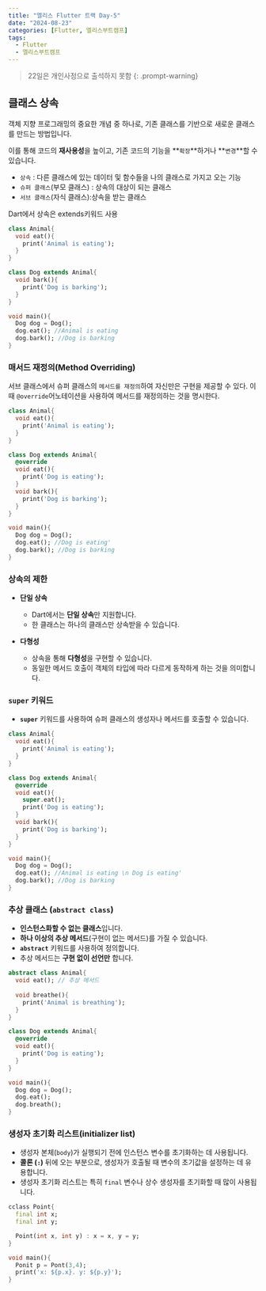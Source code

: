 ```yaml
---
title: "엘리스 Flutter 트랙 Day-5"
date: "2024-08-23"
categories: [Flutter, 엘리스부트캠프]
tags:
  - Flutter
  - 엘리스부트캠프
---
```

> 22일은 개인사정으로 출석하지 못함 {: .prompt-warning}

## **클래스 상속**

객체 지향 프로그래밍의 중요한 개념 중 하나로, 기존 클래스를 기반으로 새로운 클래스를 만드는 방법입니다. 

이를 통해 코드의 **재사용성**을 높이고, 기존 코드의 기능을 **`확장`**하거나 **`변경`**할 수 있습니다.

- `상속` : 다른 클래스에 있는 데이터 및 함수들을 나의 클래스로 가지고 오는 기능
- `슈퍼 클래스`(부모 클래스) : 상속의 대상이 되는 클래스 
- `서브 클래스`(자식 클래스):상속을 받는 클래스

Dart에서 상속은 extends키워드 사용

```dart
class Animal{
  void eat(){
    print('Animal is eating');
  }
}

class Dog extends Animal{
  void bark(){
    print('Dog is barking');
  }
}

void main(){
  Dog dog = Dog();
  dog.eat(); //Animal is eating
  dog.bark(); //Dog is barking
}
```

### 매서드 재정의(Method Overriding)
서브 클래스에서 슈퍼 클래스의 `메서드를 재정의`하여 자신만은 구현을 제공할 수 있다.
이때 `@override`어노테이션을 사용하여 메서드를 재정의하는 것을 명시한다.

```dart
class Animal{
  void eat(){
    print('Animal is eating');
  }
}

class Dog extends Animal{
  @override
  void eat(){
    print('Dog is eating');
  }
  void bark(){
    print('Dog is barking');
  }
}

void main(){
  Dog dog = Dog();
  dog.eat(); //Dog is eating'
  dog.bark(); //Dog is barking
}
```
### **상속의 제한**

- **단일 상속**
  - Dart에서는 **단일 상속**만 지원합니다.
  - 한 클래스는 하나의 클래스만 상속받을 수 있습니다.
  
- **다형성**
  - 상속을 통해 **다형성**을 구현할 수 있습니다.
  - 동일한 메서드 호출이 객체의 타입에 따라 다르게 동작하게 하는 것을 의미합니다.

### **`super` 키워드**

- **`super`** 키워드를 사용하여 슈퍼 클래스의 생성자나 메서드를 호출할 수 있습니다.

```dart
class Animal{
  void eat(){
    print('Animal is eating');
  }
}

class Dog extends Animal{
  @override
  void eat(){
    super.eat();
    print('Dog is eating');
  }
  void bark(){
    print('Dog is barking');
  }
}

void main(){
  Dog dog = Dog();
  dog.eat(); //Animal is eating \n Dog is eating'
  dog.bark(); //Dog is barking
}
```

### **추상 클래스 (`abstract class`)**
- **인스턴스화할 수 없는 클래스**입니다.
- **하나 이상의 추상 메서드**(구현이 없는 메서드)를 가질 수 있습니다.
- **`abstract`** 키워드를 사용하여 정의합니다.
- 추상 메서드는 **구현 없이 선언만** 합니다.

```dart
abstract class Animal{
  void eat(); // 추상 메서드
  
  void breathe(){
    print('Animal is breathing');
  }
}

class Dog extends Animal{
  @override
  void eat(){
    print('Dog is eating');
  }
}

void main(){
  Dog dog = Dog();
  dog.eat();
  dog.breath();
}
```

### 생성자 초기화 리스트(initializer list)

- 생성자 본체(`body`)가 실행되기 전에 인스턴스 변수를 초기화하는 데 사용됩니다.
- **콜론 (`:`)** 뒤에 오는 부분으로, 생성자가 호출될 때 변수의 초기값을 설정하는 데 유용합니다.
- 생성자 초기화 리스트는 특히 `final` 변수나 상수 생성자를 초기화할 때 많이 사용됩니다.

```dart
cclass Point{
  final int x;
  final int y;

  Point(int x, int y) : x = x, y = y;
}

void main(){
  Ponit p = Pont(3,4);
  print('x: ${p.x}. y: ${p.y}');
}
```